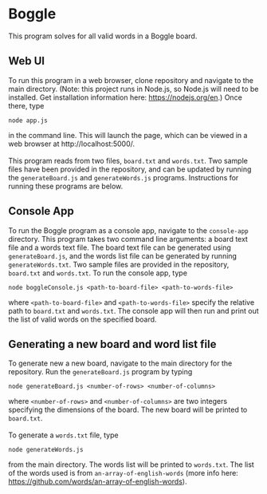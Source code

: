 # Boggle
This program solves for all valid words in a Boggle board.

## Web UI
To run this program in a web browser, clone repository and navigate to the main directory. (Note: this project runs in Node.js, so Node.js will need to be installed. Get installation information here: https://nodejs.org/en.) Once there, type 
```
node app.js
```
in the command line. This will launch the page, which can be viewed in a web browser at http://localhost:5000/. 
<br><br>
This program reads from two files, `board.txt` and `words.txt`. Two sample files have been provided in the repository, and can be updated by running the `generateBoard.js` and `generateWords.js` programs. Instructions for running these programs are below.

## Console App
To run the Boggle program as a console app, navigate to the `console-app` directory. This program takes two command line arguments: a board text file and a words text file. The board text file can be generated using `generateBoard.js`, and the words list file can be generated by running `generateWords.txt`. Two sample files are provided in the repository, `board.txt` and `words.txt`. To run the console app, type 
```
node boggleConsole.js <path-to-board-file> <path-to-words-file>
```
where `<path-to-board-file>` and `<path-to-words-file>` specify the relative path to `board.txt` and `words.txt`. The console app will then run and print out the list of valid words on the specified board.

## Generating a new board and word list file
To generate new a new board, navigate to the main directory for the repository. Run the `generateBoard.js` program by typing 
```
node generateBoard.js <number-of-rows> <number-of-columns>
```
where `<number-of-rows>` and `<number-of-columns>` are two integers specifying the dimensions of the board. The new board will be printed to `board.txt`.
<br><br>
To generate a `words.txt` file, type 
```
node generateWords.js
``` 
from the main directory. The words list will be printed to `words.txt`. The list of the words used is from `an-array-of-english-words` (more info here: https://github.com/words/an-array-of-english-words).



